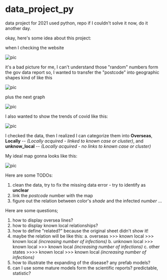 # data_project_py

data project for 2021 used python, repo
if I couldn't solve it now, do it another day.

okay, here's some idea about this project:

when I checking the website

![pic](https://github.com/zeenaz/data_py/blob/main/images_wow/download_tse.jpg)

it's a bad picture for me, I can't understand those "random" numbers form the gov data report
so, I wanted to transfer the "postcode" into geographic shapes
kind of like this

![pic](https://github.com/zeenaz/data_py/blob/main/images_wow/color_map.PNG)

plus the next graph

![pic](https://github.com/zeenaz/data_py/blob/main/images_wow/case_map_one.PNG)

I also wanted to show the trends of covid like this:

![pic](https://www.visualcapitalist.com/wp-content/uploads/2021/03/COVID-Variant_share-2.jpg)

I checked the data, then I realized I can categorize them into **Overseas**, **Locally** -- _(Locally acquired - linked to known case or cluster)_, and **unknow_local** -- _(Locally acquired - no links to known case or cluster)_

My ideal map gonna looks like this:

![pic](https://github.com/zeenaz/data_project_py/blob/ab8b4577a72a28cf7487c0abc6001f5533d960cd/images_wow/EF8E1B7C-8016-4135-B72A-BE5686C5DF50.png)

Here are some TODOs:

1. clean the data, try to fix the missing data error - try to identify as **unclear**
2. link the _postcode_ number with the map
3. figure out the relation between color's _shade_ and the infected _number_
   ...

Here are some questions;

1. how to display oversea lines?
2. how to display known local relationships?
3. how to define "related?" because the original sheet didn't show it!
4. maybe the relation will be like this:
   a. overseas >>> known local >>> known local _(increasing number of infections)_
   b. unknown local >>> known local >>> known local _(increasing number of infections)_
   c. other states >>>> known local >>> known local _(increasing number of infections)_
5. how to illustrate the expanding of the disease? any prefab models?
6. can I use some mature models form the scientific reports? predictable, statistic?
